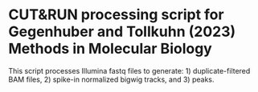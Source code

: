 # CUT&RUN processing script for Gegenhuber and Tollkuhn (2023) Methods in Molecular Biology

This script processes Illumina fastq files to generate: 1) duplicate-filtered BAM files, 2) spike-in normalized bigwig tracks, and 3) peaks.
